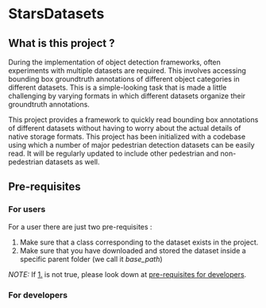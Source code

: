 # StarsDatasets

## What is this project ?
During the implementation of object detection frameworks, often experiments with multiple datasets are required. This involves
accessing bounding box groundtruth annotations of different object categories in different datasets. This is a simple-looking 
task that is made a little challenging by varying formats in which different datasets organize their groundtruth annotations.

This project provides a framework to quickly read bounding box annotations of different datasets without having to worry about 
the actual details of native storage formats. This project has been initialized with a codebase using which a number of 
major pedestrian detection datasets can be easily read. It will be regularly updated to include other pedestrian and 
non-pedestrian datasets as well.

## Pre-requisites
### For users
For a user there are just two pre-requisites :
1.  Make sure that a class corresponding to the dataset exists in the project.
2.  Make sure that you have downloaded and stored the dataset inside a specific parent folder (we call it *base_path*)

*NOTE:* If [1.](https://github.com/ujjwal-researcher/StarsDatasets/README.md#L16) is not true, please look down at 
[pre-requisites for developers](https://github.com/ujjwal-researcher/StarsDatasets/README.md#L21).
### For developers
